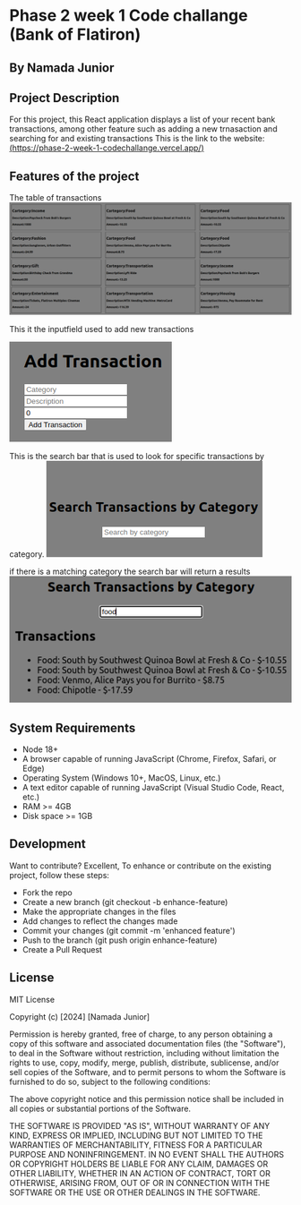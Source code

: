 # Phase 2 week 1 Code challange (Bank of Flatiron)

## By Namada Junior

## Project Description

For this project, this React application displays a list of your recent bank transactions, among other feature such as adding a new trnasaction and searching for and existing transactions
This is the link to the website:[(https://phase-2-week-1-codechallange.vercel.app/)](https://phase-2-week-1-codechallange.vercel.app/)


## Features of the project
The table of transactions
![image](images/image1.png)

This it the inputfield used to add new transactions

![image](images/image2.png)

This is the search bar that is used to look for specific transactions by category.
![image](images/image3.png)

if there is a matching category the search bar will return a results
![images](images/image4.png)
## System Requirements

- Node 18+
- A browser capable of running JavaScript (Chrome, Firefox, Safari, or Edge)
- Operating System (Windows 10+, MacOS, Linux, etc.)
- A text editor capable of running JavaScript (Visual Studio Code, React, etc.)
- RAM >= 4GB
- Disk space >= 1GB

## Development

Want to contribute? Excellent, To enhance or contribute on the existing project, follow these steps:

- Fork the repo
- Create a new branch (git checkout -b enhance-feature)
- Make the appropriate changes in the files
- Add changes to reflect the changes made
- Commit your changes (git commit -m 'enhanced feature')
- Push to the branch (git push origin enhance-feature)
- Create a Pull Request

## License

MIT License

Copyright (c) [2024] [Namada Junior]

Permission is hereby granted, free of charge, to any person obtaining a copy
of this software and associated documentation files (the "Software"), to deal
in the Software without restriction, including without limitation the rights
to use, copy, modify, merge, publish, distribute, sublicense, and/or sell
copies of the Software, and to permit persons to whom the Software is
furnished to do so, subject to the following conditions:

The above copyright notice and this permission notice shall be included in all
copies or substantial portions of the Software.

THE SOFTWARE IS PROVIDED "AS IS", WITHOUT WARRANTY OF ANY KIND, EXPRESS OR
IMPLIED, INCLUDING BUT NOT LIMITED TO THE WARRANTIES OF MERCHANTABILITY,
FITNESS FOR A PARTICULAR PURPOSE AND NONINFRINGEMENT. IN NO EVENT SHALL THE
AUTHORS OR COPYRIGHT HOLDERS BE LIABLE FOR ANY CLAIM, DAMAGES OR OTHER
LIABILITY, WHETHER IN AN ACTION OF CONTRACT, TORT OR OTHERWISE, ARISING FROM,
OUT OF OR IN CONNECTION WITH THE SOFTWARE OR THE USE OR OTHER DEALINGS IN THE
SOFTWARE.
